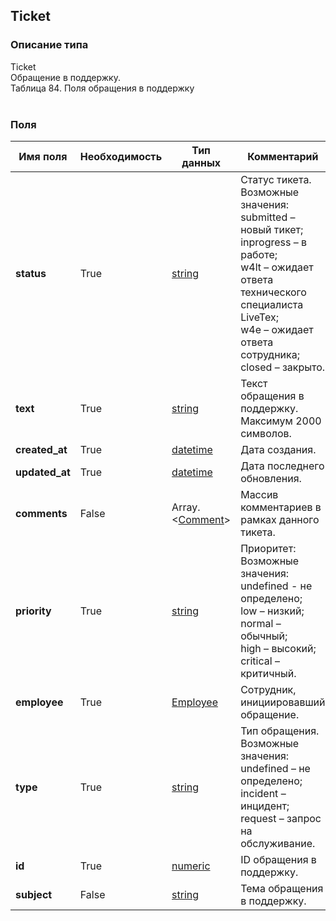 
## Ticket

### Описание типа
Ticket<br/>Обращение в поддержку.<br/>Таблица 84. Поля обращения в поддержку<br/><br/>
### Поля

| Имя поля | Необходимость | Тип данных | Комментарий |
|---|---|---|---|
|**status**|True|[string](/docs/types/string.md)|Статус тикета.<br/>Возможные значения:<br/>submitted – новый тикет;<br/>inprogress – в работе;<br/>w4lt – ожидает ответа технического специалиста LiveTex;<br/>w4e – ожидает ответа сотрудника;<br/>closed – закрыто.<br/>|
|**text**|True|[string](/docs/types/string.md)|Текст обращения в поддержку.<br/>Максимум 2000 символов.<br/>|
|**created_at**|True|[datetime](/docs/types/datetime.md)|Дата создания.<br/>|
|**updated_at**|True|[datetime](/docs/types/datetime.md)|Дата последнего обновления.<br/>|
|**comments**|False|Array.<[Comment](/docs/types/Comment.md)>|Массив комментариев в рамках данного тикета.<br/>|
|**priority**|True|[string](/docs/types/string.md)|Приоритет:<br/>Возможные значения:<br/>undefined - не определено;<br/>low – низкий;<br/>normal – обычный;<br/>high – высокий;<br/>critical – критичный.<br/>|
|**employee**|True|[Employee](/docs/types/Employee.md)|Сотрудник, инициировавший обращение.<br/>|
|**type**|True|[string](/docs/types/string.md)|Тип обращения.<br/>Возможные значения:<br/>undefined – не определено;<br/>incident – инцидент;<br/>request – запрос на обслуживание.<br/>|
|**id**|True|[numeric](/docs/types/numeric.md)|ID обращения в поддержку.<br/>|
|**subject**|False|[string](/docs/types/string.md)|Тема обращения в поддержку.<br/>|
